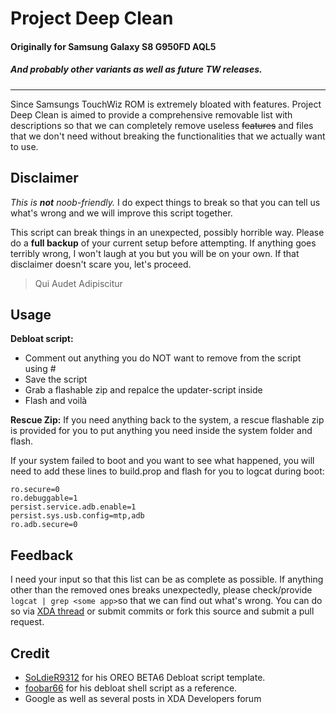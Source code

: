 # Project Deep Clean
#### Originally for Samsung Galaxy S8 G950FD AQL5 
##### And probably other variants as well as future TW releases.

------------


Since Samsungs TouchWiz ROM is extremely bloated with features. Project Deep Clean is aimed to provide a comprehensive removable list with descriptions so that we can completely remove useless ~~features~~ and files that we don't need without breaking the functionalities that we actually want to use.

## Disclaimer
*This is **not** noob-friendly.* I do expect things to break so that you can tell us what's wrong and we will improve this script together.

This script can break things in an unexpected, possibly horrible way. Please do a **full backup** of your current setup before attempting. If anything goes terribly wrong, I won't laugh at you but you will be on your own.
If that disclaimer doesn't scare you, let's proceed.

> Qui Audet Adipiscitur

## Usage
**Debloat script:**
- Comment out anything you do NOT want to remove from the script using #
- Save the script
- Grab a flashable zip and repalce the updater-script inside
- Flash and voilà

**Rescue Zip:**
If you need anything back to the system, a rescue flashable zip is provided for you to put anything you need inside the system folder and flash.

If your system failed to boot and you want to see what happened, you will need to add these lines to build.prop and flash for you to logcat during boot:

```shell
ro.secure=0
ro.debuggable=1
persist.service.adb.enable=1
persist.sys.usb.config=mtp,adb
ro.adb.secure=0
```

## Feedback
I need your input so that this list can be as complete as possible. If anything other than the removed ones breaks unexpectedly, please check/provide `logcat | grep <some app>`so that we can find out what's wrong. You can do so via [XDA thread](https://forum.xda-developers.com/galaxy-s8/samsung-galaxy-s8--s8-cross-device-development/zip-project-deep-clean-actually-t3743184 "XDA thread") or submit commits or fork this source and submit a pull request.

## Credit
- [SoLdieR9312](https://forum.xda-developers.com/member.php?u=4860093 "SoLdieR9312") for his OREO BETA6 Debloat script template.
- [foobar66](https://forum.xda-developers.com/member.php?u=3463514 "foobar66") for his debloat shell script as a reference.
- Google as well as several posts in XDA Developers forum

